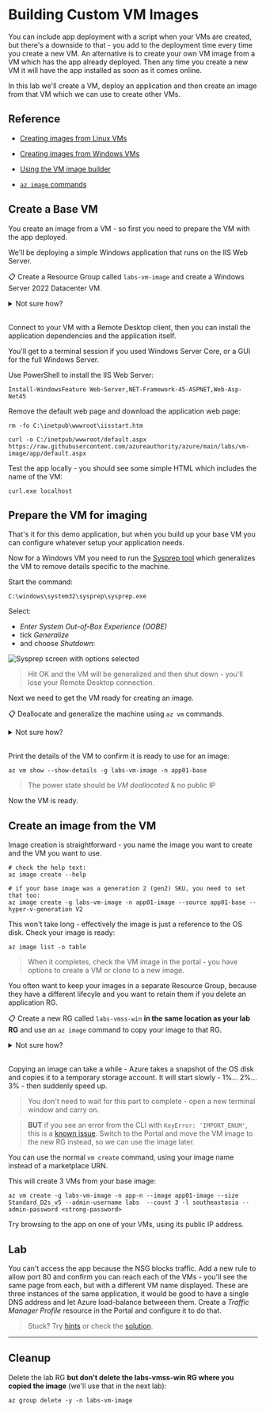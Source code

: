 # Building Custom VM Images

You can include app deployment with a script when your VMs are created, but there's a downside to that - you add to the deployment time every time you create a new VM. An alternative is to create your own VM image from a VM which has the app already deployed. Then any time you create a new VM it will have the app installed as soon as it comes online.

In this lab we'll create a VM, deploy an application and then create an image from that VM which we can use to create other VMs.

## Reference

- [Creating images from Linux VMs](https://docs.microsoft.com/en-gb/azure/virtual-machines/linux/imaging)

- [Creating images from Windows VMs](https://docs.microsoft.com/en-gb/azure/virtual-machines/windows/prepare-for-upload-vhd-image)

- [Using the VM image builder](https://docs.microsoft.com/en-gb/azure/virtual-machines/image-builder-overview?tabs=azure-powershell)

- [`az image` commands](https://learn.microsoft.com/en-us/cli/azure/image?view=azure-cli-latest)


## Create a Base VM

You create an image from a VM - so first you need to prepare the VM with the app deployed.

We'll be deploying a simple Windows application that runs on the IIS Web Server.

📋 Create a Resource Group called `labs-vm-image` and create a Windows Server 2022 Datacenter VM.

<details>
  <summary>Not sure how?</summary>

Create the RG in your preferred location:

```
az group create -n labs-vm-image --tags courselabs=azure --location southeastasia
```

Find the SKU for Windows:

```
az vm image list-skus -l westus -p MicrosoftWindowsServer -f WindowsServer -o table
```

Now create the VM with your chosen size, location and SKU:

```
az vm create -l southeastasia -g labs-vm-image -n app01-base --image MicrosoftWindowsServer:WindowsServer:2022-datacenter-core-g2:latest --size Standard_D2s_v5 --admin-username labs --public-ip-address-dns-name <your-unique-dns-name> --admin-password <your-strong-password>
```

</details><br/>

Connect to your VM with a Remote Desktop client, then you can install the application dependencies and the application itself.

You'll get to a terminal session if you used Windows Server Core, or a GUI for the full Windows Server.

Use PowerShell to install the IIS Web Server:

```
Install-WindowsFeature Web-Server,NET-Framework-45-ASPNET,Web-Asp-Net45
```

Remove the default web page and download the application web page:

```
rm -fo C:\inetpub\wwwroot\iisstart.htm

curl -o C:/inetpub/wwwroot/default.aspx https://raw.githubusercontent.com/azureauthority/azure/main/labs/vm-image/app/default.aspx
```

Test the app locally - you should see some simple HTML which includes the name of the VM:

```
curl.exe localhost
```

## Prepare the VM for imaging

That's it for this demo application, but when you build up your base VM you can configure whatever setup your application needs.

Now for a Windows VM you need to run the [Sysprep tool](https://learn.microsoft.com/en-us/windows-hardware/manufacture/desktop/sysprep--generalize--a-windows-installation?view=windows-11) which generalizes the VM to remove details specific to the machine.

Start the command:

```
C:\windows\system32\sysprep\sysprep.exe
```

Select:

- _Enter System Out-of-Box Experience (OOBE)_
- tick _Generalize_
- and choose _Shutdown_:

![Sysprep screen with options selected](/img/sysprep.png)

> Hit OK and the VM will be generalized and then shut down - you'll lose your Remote Desktop connection.

Next we need to get the VM ready for creating an image. 

📋 Deallocate and generalize the machine using `az vm` commands.

<details>
  <summary>Not sure how?</summary>

Deallocating the machine ensures that it is shut down from Azure's perspective:

```
az vm deallocate -g labs-vm-image -n app01-base
```

We have already generalized the VM with Sysprep, but we need to mark it as generalized in Azure:

```
az vm generalize -g labs-vm-image -n app01-base
```

</details><br/>

Print the details of the VM to confirm it is ready to use for an image:

```
az vm show --show-details -g labs-vm-image -n app01-base
```

> The power state should be _VM deallocated_ & no public IP

Now the VM is ready.

## Create an image from the VM

Image creation is straightforward - you name the image you want to create and the VM you want to use.

```
# check the help text:
az image create --help

# if your base image was a generation 2 (gen2) SKU, you need to set that too:
az image create -g labs-vm-image -n app01-image --source app01-base --hyper-v-generation V2
```

This won't take long - effectively the image is just a reference to the OS disk. Check your image is ready:

```
az image list -o table
```

> When it completes, check the VM image in the portal - you have options to create a VM or clone to a new image.

You often want to keep your images in a separate Resource Group, because they have a different lifecyle and you want to retain them if you delete an application RG.

📋 Create a new RG called `labs-vmss-win` **in the same location as your lab RG** and use an `az image` command to copy your image to that RG.

<details>
  <summary>Not sure how?</summary>

This is just an ordinary RG:

```
az group create -n labs-vmss-win --location southeastasia
```

The copy command takes source and target parameters:

```
az image copy --help

az image copy --source-type image --source-resource-group labs-vm-image --source-object-name app01-image  --target-location southeastasia --target-resource-group labs-vmss-win
```

</details><br/>

Copying an image can take a while - Azure takes a snapshot of the OS disk and copies it to a temporary storage account. It will start slowly - 1%... 2%... 3% - then suddenly speed up.

> You don't need to wait for this part to complete - open a new terminal window and carry on.

> **BUT** if you see an error from the CLI with `KeyError: 'IMPORT_ENUM'`, this is a [known issue](https://github.com/Azure/azure-cli/issues/24263). Switch to the Portal and move the VM image to the new RG instead, so we can use the image later.

You can use the normal `vm create` command, using your image name instead of a marketplace URN. 

This will create 3 VMs from your base image:

```
az vm create -g labs-vm-image -n app-n --image app01-image --size Standard_D2s_v5 --admin-username labs  --count 3 -l southeastasia --admin-password <strong-password>
```

Try browsing to the app on one of your VMs, using its public IP address.

## Lab

You can't access the app because the NSG blocks traffic. Add a new rule to allow port 80 and confirm you can reach each of the VMs - you'll see the same page from each, but with a different VM name displayed. These are three instances of the same application, it would be good to have a single DNS address and let Azure load-balance betweeen them. Create a _Traffic Manager Profile_ resource in the Portal and configure it to do that.

> Stuck? Try [hints](hints.md) or check the [solution](solution.md).

___

## Cleanup

Delete the lab RG **but don't delete the labs-vmss-win RG where you copied the image** (we'll use that in the next lab):

```
az group delete -y -n labs-vm-image
```
